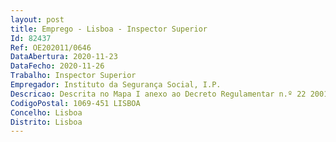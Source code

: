 ```yaml
--- 
layout: post
title: Emprego - Lisboa - Inspector Superior
Id: 82437
Ref: OE202011/0646
DataAbertura: 2020-11-23
DataFecho: 2020-11-26
Trabalho: Inspector Superior
Empregador: Instituto da Segurança Social, I.P.
Descricao: Descrita no Mapa I anexo ao Decreto Regulamentar n.º 22 2001, de 26 dedezembro
CodigoPostal: 1069-451 LISBOA
Concelho: Lisboa
Distrito: Lisboa
--- 
```

